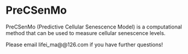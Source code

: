 # PreCSenMo

PreCSenMo (Predictive Cellular Senescence Model) is a computational method that can be used to measure cellular senescence levels.

Please email lifei_ma@@126.com if you have further questions!